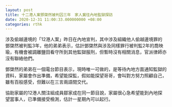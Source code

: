 ```yaml
---
layout: post
title: 十二港人案鄧棨然被判囚三年　家人冀往內地監獄探訪
date: 2020-12-31 11:00:33.000000000 +08:00
categories: rthk
---
```


涉及偷越邊境的「12港人案」昨日在內地宣判，其中涉及組織他人偷越邊境罪的鄧棨然被判監3年，他的弟弟表示，估計鄧棨然與涉及同樣罪行被判監2年的喬映瑜，有機會被調離鹽田看守所到其他監獄服刑，但暫時沒有相關消息，官派律師亦沒有聯絡他們。

鄧棨然的弟弟在一個電台節目表示，現時唯一可做的，是等待內地方面通知監獄的資料，家屬會作出準備，希望能探監，假如能探望哥哥，會叫對方努力照顧自己，雖有百般感受，但難以在三言兩語間交代。

協助家屬的12港人關注組成員鄒家成在同一節目說，家屬很心急希望能到內地探望當事人，已準備接受檢測，估計一星期內可以起行。
